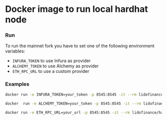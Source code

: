 # Docker image to run local hardhat node

### Run

To run the mainnet fork you have to set one of the following environment variables:
- `INFURA_TOKEN` to use Infura as provider
- `ALCHEMY_TOKEN` to use Alchemy as provider
- `ETH_RPC_URL` to use a custom provider

### Examples
```bash
docker run -e INFURA_TOKEN=your_token -p 8545:8545 -it --rm lidofinance/hardhat-node:latest
```

```bash
docker  run -e ALCHEMY_TOKEN=your_token -p 8545:8545 -it --rm lidofinance/hardhat-node:latest
```

```bash 
docker run -e ETH_RPC_URL=your_url -p 8545:8545 -it --rm lidofinance/hardhat-node:latest
```
